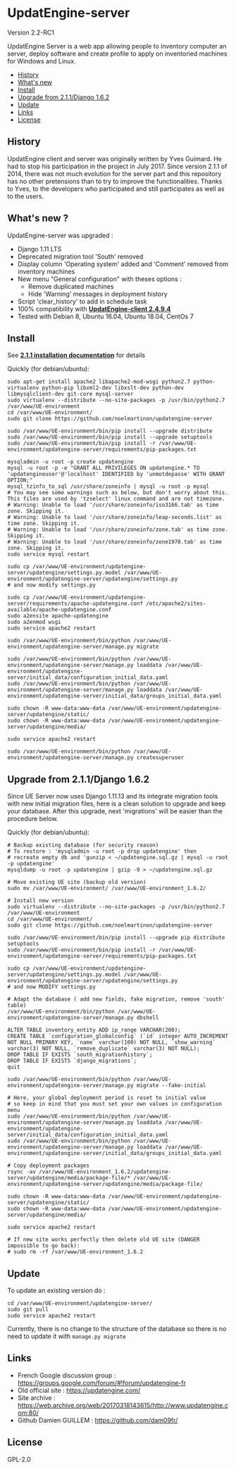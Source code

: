 # UpdatEngine-server

Version 2.2-RC1

UpdatEngine Server is a web app allowing people to inventory computer an server, deploy software and create profile to apply on inventoried machines for Windows and Linux.

- [History](#history)
- [What's new](#whats-new-)
- [Install](#install)
- [Upgrade from 2.1.1/Django 1.6.2](#upgrade-from-211django-162)
- [Update](#update)
- [Links](#links)
- [License](#license)

## History
UpdatEngine client and server was originally written by Yves Guimard.
He had to stop his participation in the project in July 2017.
Since version 2.1.1 of 2014, there was not much evolution for the server part and this repository has no other pretensions than to try to improve the functionalities.
Thanks to Yves, to the developers who participated and still participates as well as to the users.

## What's new ?
UpdatEngine-server was upgraded :
- Django 1.11 LTS
- Deprecated migration tool 'South' removed
- Display column 'Operating system' added and 'Comment' removed from inventory machines
- New menu "General configuration" with theses options :
  - Remove duplicated machines
  - Hide 'Warning' messages in deployment history
- Script 'clear_history' to add in schedule task
- 100% compatibility with [**UpdatEngine-client 2.4.9.4**](https://github.com/dam09fr/updatengine-client/releases)
- Tested with Debian 8, Ubuntu 16.04, Ubuntu 18.04, CentOs 7

## Install
See [**2.1.1 installation documentation**](https://updatengine.com/) for details

Quickly (for debian/ubuntu):
  ```
sudo apt-get install apache2 libapache2-mod-wsgi python2.7 python-virtualenv python-pip libxml2-dev libxslt-dev python-dev libmysqlclient-dev git-core mysql-server
sudo virtualenv --distribute --no-site-packages -p /usr/bin/python2.7 /var/www/UE-environment
cd /var/www/UE-environment/
sudo git clone https://github.com/noelmartinon/updatengine-server

sudo /var/www/UE-environment/bin/pip install --upgrade distribute
sudo /var/www/UE-environment/bin/pip install --upgrade setuptools
sudo /var/www/UE-environment/bin/pip install -r /var/www/UE-environment/updatengine-server/requirements/pip-packages.txt

mysqladmin -u root -p create updatengine
mysql -u root -p -e "GRANT ALL PRIVILEGES ON updatengine.* TO 'updatengineuser'@'localhost' IDENTIFIED by 'unmotdepasse' WITH GRANT OPTION;"
mysql_tzinfo_to_sql /usr/share/zoneinfo | mysql -u root -p mysql
# You may see some warnings such as below, but don't worry about this. This files are used by 'tzselect' linux command and are not timezone.
# Warning: Unable to load '/usr/share/zoneinfo/iso3166.tab' as time zone. Skipping it.
# Warning: Unable to load '/usr/share/zoneinfo/leap-seconds.list' as time zone. Skipping it.
# Warning: Unable to load '/usr/share/zoneinfo/zone.tab' as time zone. Skipping it.
# Warning: Unable to load '/usr/share/zoneinfo/zone1970.tab' as time zone. Skipping it.
sudo service mysql restart

sudo cp /var/www/UE-environment/updatengine-server/updatengine/settings.py.model /var/www/UE-environment/updatengine-server/updatengine/settings.py
# and now modify settings.py

sudo cp /var/www/UE-environment/updatengine-server/requirements/apache-updatengine.conf /etc/apache2/sites-available/apache-updatengine.conf
sudo a2ensite apache-updatengine
sudo a2enmod wsgi
sudo service apache2 restart

sudo /var/www/UE-environment/bin/python /var/www/UE-environment/updatengine-server/manage.py migrate

sudo /var/www/UE-environment/bin/python /var/www/UE-environment/updatengine-server/manage.py loaddata /var/www/UE-environment/updatengine-server/initial_data/configuration_initial_data.yaml
sudo /var/www/UE-environment/bin/python /var/www/UE-environment/updatengine-server/manage.py loaddata /var/www/UE-environment/updatengine-server/initial_data/groups_initial_data.yaml

sudo chown -R www-data:www-data /var/www/UE-environment/updatengine-server/updatengine/static/
sudo chown -R www-data:www-data /var/www/UE-environment/updatengine-server/updatengine/media/

sudo service apache2 restart

sudo /var/www/UE-environment/bin/python /var/www/UE-environment/updatengine-server/manage.py createsuperuser
  ```

## Upgrade from 2.1.1/Django 1.6.2
Since UE Server now uses Django 1.11.13 and its integrate migration tools with new initial migration files, here is a clean solution to upgrade and keep your database.
After this upgrade, next 'migrations' will be easier than the procedure below.

Quickly (for debian/ubuntu):
  ```
# Backup existing database (for security reason)
# To restore : 'mysqladmin -u root -p drop updatengine' then
# recreate empty db and 'gunzip < ~/updatengine.sql.gz | mysql -u root -p updatengine'
mysqldump -u root -p updatengine | gzip -9 > ~/updatengine.sql.gz

# Move existing UE site (backup old version)
sudo mv /var/www/UE-environment/ /var/www/UE-environment_1.6.2/

# Install new version
sudo virtualenv --distribute --no-site-packages -p /usr/bin/python2.7 /var/www/UE-environment
cd /var/www/UE-environment/
sudo git clone https://github.com/noelmartinon/updatengine-server

sudo /var/www/UE-environment/bin/pip install --upgrade pip distribute setuptools
sudo /var/www/UE-environment/bin/pip install -r /var/www/UE-environment/updatengine-server/requirements/pip-packages.txt

sudo cp /var/www/UE-environment/updatengine-server/updatengine/settings.py.model /var/www/UE-environment/updatengine-server/updatengine/settings.py
# and now MODIFY settings.py

# Adapt the database ( add new fields, fake migration, remove 'south' table)
/var/www/UE-environment/bin/python /var/www/UE-environment/updatengine-server/manage.py dbshell

ALTER TABLE inventory_entity ADD ip_range VARCHAR(200);
CREATE TABLE `configuration_globalconfig` (`id` integer AUTO_INCREMENT NOT NULL PRIMARY KEY, `name` varchar(100) NOT NULL, `show_warning` varchar(3) NOT NULL, `remove_duplicate` varchar(3) NOT NULL);
DROP TABLE IF EXISTS `south_migrationhistory`;
DROP TABLE IF EXISTS `django_migrations`;
quit

sudo /var/www/UE-environment/bin/python /var/www/UE-environment/updatengine-server/manage.py migrate --fake-initial

# Here, your global deployment period is reset to initial value
# so keep in mind that you must set your own values in configuration menu
sudo /var/www/UE-environment/bin/python /var/www/UE-environment/updatengine-server/manage.py loaddata /var/www/UE-environment/updatengine-server/initial_data/configuration_initial_data.yaml
sudo /var/www/UE-environment/bin/python /var/www/UE-environment/updatengine-server/manage.py loaddata /var/www/UE-environment/updatengine-server/initial_data/groups_initial_data.yaml

# Copy deployment packages
rsync -av /var/www/UE-environment_1.6.2/updatengine-server/updatengine/media/package-file/* /var/www/UE-environment/updatengine-server/updatengine/media/package-file/

sudo chown -R www-data:www-data /var/www/UE-environment/updatengine-server/updatengine/static/
sudo chown -R www-data:www-data /var/www/UE-environment/updatengine-server/updatengine/media/

sudo service apache2 restart

# If new site works perfectly then delete old UE site (DANGER impossible to go back):
# sudo rm -rf /var/www/UE-environment_1.6.2
  ```

## Update
To update an existing version do :
  ```
cd /var/www/UE-environment/updatengine-server/
sudo git pull
sudo service apache2 restart
  ```
Currently, there is no change to the structure of the database so there is no need to update it with ```manage.py migrate```
  
## Links
- French Google discussion group : https://groups.google.com/forum/#!forum/updatengine-fr
- Old official site : https://updatengine.com/
- Site archive : https://web.archive.org/web/20170318143615/http://www.updatengine.com:80/
- Github Damien GUILLEM : https://github.com/dam09fr/

## License
GPL-2.0
